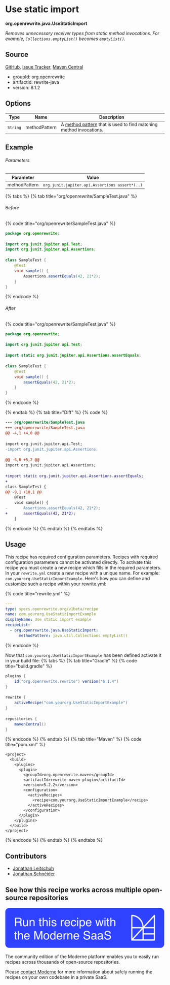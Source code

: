 # Use static import

**org.openrewrite.java.UseStaticImport**

_Removes unnecessary receiver types from static method invocations. For example, `Collections.emptyList()` becomes `emptyList()`._

## Source

[GitHub](https://github.com/openrewrite/rewrite/blob/main/rewrite-java/src/main/java/org/openrewrite/java/UseStaticImport.java), [Issue Tracker](https://github.com/openrewrite/rewrite/issues), [Maven Central](https://central.sonatype.com/artifact/org.openrewrite/rewrite-java/8.1.2/jar)

* groupId: org.openrewrite
* artifactId: rewrite-java
* version: 8.1.2

## Options

| Type | Name | Description |
| -- | -- | -- |
| `String` | methodPattern | A [method pattern](/reference/method-patterns.md) that is used to find matching method invocations. |

## Example

###### Parameters
| Parameter | Value |
| -- | -- |
|methodPattern|`org.junit.jupiter.api.Assertions assert*(..)`|


{% tabs %}
{% tab title="org/openrewrite/SampleTest.java" %}

###### Before
{% code title="org/openrewrite/SampleTest.java" %}
```java
package org.openrewrite;

import org.junit.jupiter.api.Test;
import org.junit.jupiter.api.Assertions;

class SampleTest {
    @Test
    void sample() {
        Assertions.assertEquals(42, 21*2);
    }
}
```
{% endcode %}

###### After
{% code title="org/openrewrite/SampleTest.java" %}
```java
package org.openrewrite;

import org.junit.jupiter.api.Test;

import static org.junit.jupiter.api.Assertions.assertEquals;

class SampleTest {
    @Test
    void sample() {
        assertEquals(42, 21*2);
    }
}
```
{% endcode %}

{% endtab %}
{% tab title="Diff" %}
{% code %}
```diff
--- org/openrewrite/SampleTest.java
+++ org/openrewrite/SampleTest.java
@@ -4,1 +4,0 @@

import org.junit.jupiter.api.Test;
-import org.junit.jupiter.api.Assertions;

@@ -6,0 +5,2 @@
import org.junit.jupiter.api.Assertions;

+import static org.junit.jupiter.api.Assertions.assertEquals;
+
class SampleTest {
@@ -9,1 +10,1 @@
    @Test
    void sample() {
-       Assertions.assertEquals(42, 21*2);
+       assertEquals(42, 21*2);
    }
```
{% endcode %}
{% endtab %}
{% endtabs %}


## Usage

This recipe has required configuration parameters. Recipes with required configuration parameters cannot be activated directly. To activate this recipe you must create a new recipe which fills in the required parameters. In your `rewrite.yml` create a new recipe with a unique name. For example: `com.yourorg.UseStaticImportExample`.
Here's how you can define and customize such a recipe within your rewrite.yml:

{% code title="rewrite.yml" %}
```yaml
---
type: specs.openrewrite.org/v1beta/recipe
name: com.yourorg.UseStaticImportExample
displayName: Use static import example
recipeList:
  - org.openrewrite.java.UseStaticImport:
      methodPattern: java.util.Collections emptyList()
```
{% endcode %}

Now that `com.yourorg.UseStaticImportExample` has been defined activate it in your build file:
{% tabs %}
{% tab title="Gradle" %}
{% code title="build.gradle" %}
```groovy
plugins {
    id("org.openrewrite.rewrite") version("6.1.4")
}

rewrite {
    activeRecipe("com.yourorg.UseStaticImportExample")
}

repositories {
    mavenCentral()
}
```
{% endcode %}
{% endtab %}
{% tab title="Maven" %}
{% code title="pom.xml" %}
```markup
<project>
  <build>
    <plugins>
      <plugin>
        <groupId>org.openrewrite.maven</groupId>
        <artifactId>rewrite-maven-plugin</artifactId>
        <version>5.2.2</version>
        <configuration>
          <activeRecipes>
            <recipe>com.yourorg.UseStaticImportExample</recipe>
          </activeRecipes>
        </configuration>
      </plugin>
    </plugins>
  </build>
</project>
```
{% endcode %}
{% endtab %}
{% endtabs %}

## Contributors
* [Jonathan Leitschuh](jonathan.leitschuh@gmail.com)
* [Jonathan Schnéider](jkschneider@gmail.com)


## See how this recipe works across multiple open-source repositories

[![Moderne Link Image](/.gitbook/assets/ModerneRecipeButton.png)](https://app.moderne.io/recipes/org.openrewrite.java.UseStaticImport)

The community edition of the Moderne platform enables you to easily run recipes across thousands of open-source repositories.

Please [contact Moderne](https://moderne.io/product) for more information about safely running the recipes on your own codebase in a private SaaS.
